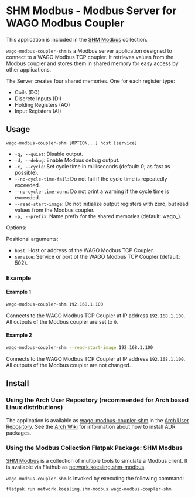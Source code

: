 # SHM Modbus - Modbus Server for WAGO Modbus Coupler

This application is included in the [SHM Modbus](../../index.md) collection.

```wago-modbus-coupler-shm``` is a Modbus server application designed to connect to a WAGO Modbus TCP coupler.
It retrieves values from the Modbus coupler and stores them in shared memory for easy access by other applications.

The Server creates four shared memories. 
One for each register type:
- Coils (DO)
- Discrete Inputs (DI)
- Holding Registers (AO)
- Input Registers (AI)

## Usage

```text
wago-modbus-coupler-shm [OPTION...] host [service]
```

- ```-q, --quiet```: Disable output.
- ```-d, --debug```: Enable Modbus debug output.
- ```-c, --cycle```: Set cycle time in milliseconds (default: 0; as fast as possible).
- ```--no-cycle-time-fail```: Do not fail if the cycle time is repeatedly exceeded.
- ```--no-cycle-time-warn```: Do not print a warning if the cycle time is exceeded.
- ```--read-start-image```: Do not initialize output registers with zero, but read values from the Modbus coupler.
- ```-p, --prefix```: Name prefix for the shared memories (default: wago_).

Options:

Positional arguments:

- ```host```: Host or address of the WAGO Modbus TCP Coupler.
- ```service```: Service or port of the WAGO Modbus TCP Coupler (default: 502).

### Example

#### Example 1

```bash
wago-modbus-coupler-shm 192.168.1.100
```

Connects to the WAGO Modbus TCP Coupler at IP address ```192.168.1.100```.
All outputs of the Modbus coupler are set to ```0```.

#### Example 2

```bash
wago-modbus-coupler-shm --read-start-image 192.168.1.100
```

Connects to the WAGO Modbus TCP Coupler at IP address ```192.168.1.100```.
All outputs of the Modbus coupler are not changed.

## Install

### Using the Arch User Repository (recommended for Arch based Linux distributions)

The application is available as [wago-modbus-coupler-shm](https://aur.archlinux.org/packages/wago-modbus-coupler-shm) in the [Arch User Repository](https://aur.archlinux.org/).
See the [Arch Wiki](https://wiki.archlinux.org/title/Arch_User_Repository) for information about how to install AUR packages.

### Using the Modbus Collection Flatpak Package: SHM Modbus

[SHM Modbus](https://nikolask-source.github.io/SHM_Modbus/) is a collection of multiple tools to simulate a Modbus client.
It is available via Flathub as [network.koesling.shm-modbus](https://flathub.org/apps/network.koesling.shm-modbus).

```wago-modbus-coupler-shm``` is invoked by executing the following command:
```
flatpak run network.koesling.shm-modbus wago-modbus-coupler-shm
```
